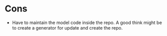 # Cons
- Have to maintain the model code inside the repo. A good think might be to create a generator for update and create the repo.